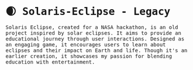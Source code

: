 <samp>
  <h1>🌒 Solaris-Eclipse - Legacy</h1>
  <p>Solaris Eclipse, created for a NASA hackathon, is an old project inspired by solar eclipses. It aims to provide an educational journey through user interactions. Designed as an engaging game, it encourages users to learn about eclipses and their impact on Earth and life. Though it's an earlier creation, it showcases my passion for blending education with entertainment.</p>
</samp>
